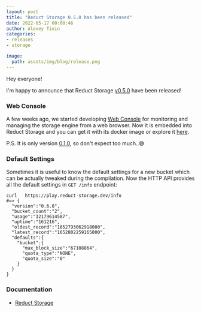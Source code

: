```yaml
---
layout: post 
title: "Reduct Storage 0.5.0 has been released"
date: 2022-05-17 00:00:46 
author: Alexey Timin 
categories:
- releases
- storage

image:
  path: assets/img/blog/release.png
---
```

Hey everyone!

I'm happy to announce that Reduct Storage [v0.5.0](https://github.com/reduct-storage/reduct-storage/releases/tag/v0.5.0)
have been released!

### Web Console

A few weeks ago, we started developing [Web Console](https://github.com/reduct-storage/web-console)
for monitoring and managing the storage engine from a web browser. Now it is embedded into Reduct Storage and you can get it 
with its docker image or explore it [here](https://play.reduct-storage.dev).

P.S. It is only version 
[0.1.0](https://github.com/reduct-storage/web-console/releases/tag/v0.1.0), so don't expect too much..😅

<!--more-->

### Default Settings

Sometimes it is useful to know the default settings for a new bucket which can be actually tweaked during the compilation.
Now the HTTP API provides all the default settings in `GET /info` endpoint:

```shell
curl   https://play.reduct-storage.dev/info
#=> {
  "version":"0.6.0",
  "bucket_count":"2",
  "usage":"32179614587",
  "uptime":"161216",
  "oldest_record":"1652793062918000",
  "latest_record":"1652802259165000",
  "defaults":{
    "bucket":{
      "max_block_size":"67108864",
      "quota_type":"NONE",
      "quota_size":"0"
    }
  }
}
```


### Documentation

* [Reduct Storage][1]

[1]:https://docs.reduct-storage.dev
